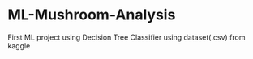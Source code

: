 # ML-Mushroom-Analysis
First ML project using Decision Tree Classifier using dataset(.csv) from kaggle
